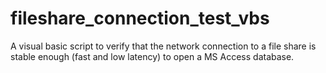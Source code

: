 # fileshare_connection_test_vbs
A visual basic script to verify that the network connection to a file share is stable enough (fast and low latency) to open a MS Access database.
